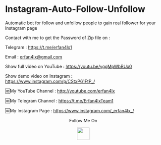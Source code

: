 # Instagram-Auto-Follow-Unfollow
Automatic bot for follow and unfollow people to gain real follower for your Instagram page

Contact with me to get the Password of Zip file on :

 Telegram : https://t.me/erfan4lx1
  
 Email : erfan4lx@gmail.com
  
Show full video on YouTube : https://youtu.be/yggMpWbBUx0

Show demo video on Instagram : https://www.instagram.com/p/CStxP61FtP_/

🆔My YouTube Channel : http://youtube.com/erfan4lx

🆔My Telegram Channel : https://t.me/Erfan4lxTeam1

🆔My Instagram Page : https://www.instagram.com/_erfan4lx_/

<p align="center">
  Follow Me On
</p>
<p align="center">
  <a href="https://www.youtube.com/c/erfan4lx?sub_confirmation=1">
    <img src="https://www.iconsdb.com/icons/preview/black/youtube-4-xxl.png" width="40" height="40">
  </a>
</p>

